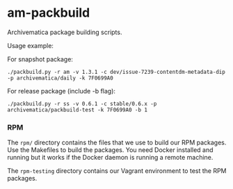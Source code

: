 # am-packbuild

Archivematica package building scripts.

Usage example:

For snapshot package:

    ./packbuild.py -r am -v 1.3.1 -c dev/issue-7239-contentdm-metadata-dip -p archivematica/daily -k 7F0699A0

For release package (include -b flag):

    ./packbuild.py -r ss -v 0.6.1 -c stable/0.6.x -p archivematica/packbuild-test -k 7F0699A0 -b 1

### RPM

The `rpm/` directory contains the files that we use to build our RPM packages.
Use the Makefiles to build the packages. You need Docker installed and running
but it works if the Docker daemon is running a remote machine.

The `rpm-testing` directory contains our Vagrant environment to test the RPM
packages.
